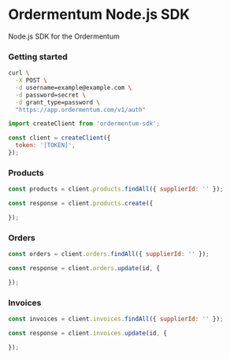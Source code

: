 # Ordermentum Node.js SDK

Node.js SDK for the Ordermentum

### Getting started

```bash
curl \
  -X POST \
  -d username=example@example.com \
  -d password=secret \
  -d grant_type=password \
  "https://app.ordermentum.com/v1/auth"
```

```javascript
import createClient from 'ordermentum-sdk';

const client = createClient({
  token: '[TOKEN]',
});
```

### Products

```javascript
const products = client.products.findAll({ supplierId: '' });

const response = client.products.create({

});
```

### Orders

```javascript
const orders = client.orders.findAll({ supplierId: '' });

const response = client.orders.update(id, {

});
```

### Invoices

```javascript
const invoices = client.invoices.findAll({ supplierId: '' });

const response = client.invoices.update(id, {

});
```
